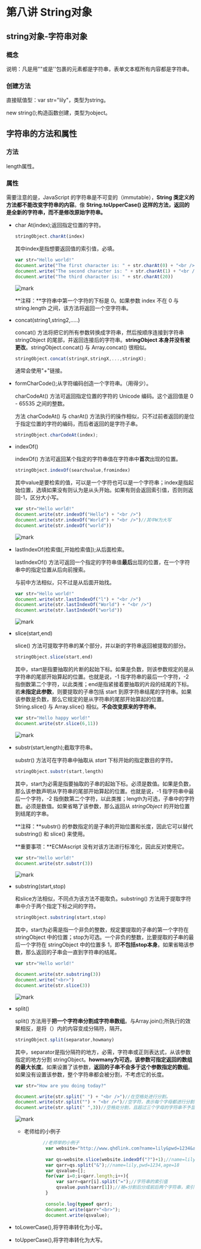 # 第八讲 String对象

## string对象-字符串对象

### 概念

说明：凡是用""或是''包裹的元素都是字符串，表单文本框所有内容都是字符串。

### 创建方法

直接赋值型：var str="lily"，类型为string。

new string();构造函数创建，类型为object。

## 字符串的方法和属性

### 方法

length属性。

### 属性

需要注意的是，JavaScript 的字符串是不可变的（immutable），**String 类定义的方法都不能改变字符串的内容**。像 **String.toUpperCase() 这样的方法，返回的是全新的字符串，而不是修改原始字符串。**

- char At(index);返回指定位置的字符。

  ````js
  stringObject.charAt(index)
  ````

  其中index是指想要返回值的索引值，必填。

  ````js
  var str="Hello world!"
  document.write("The first character is: " + str.charAt(0) + "<br />")
  document.write("The second character is: " + str.charAt(1) + "<br />")
  document.write("The third character is: " + str.charAt(20))
  ````

  ![mark](http://qiniu.cloud-zhi.com/blog/210430/f2b61iKGLJ.png?imageslim)

  **注释：**字符串中第一个字符的下标是 0。如果参数 index 不在 0 与 string.length 之间，该方法将返回一个空字符串。

- concat(string1,string2,.....)

  concat() 方法将把它的所有参数转换成字符串，然后按顺序连接到字符串 stringObject 的尾部，并返回连接后的字符串。**stringObject 本身并没有被更改**。stringObject.concat() 与 Array.concat() 很相似。

  ````js
  stringObject.concat(stringX,stringX,...,stringX);
  ````

  通常会使用"+"链接。

- formCharCode();从字符编码创造一个字符串。（用得少）。

  charCodeAt() 方法可返回指定位置的字符的 Unicode 编码。这个返回值是 0 - 65535 之间的整数。

  方法 charCodeAt() 与 charAt() 方法执行的操作相似，只不过前者返回的是位于指定位置的字符的编码，而后者返回的是字符子串。

  ````js
  stringObject.charCodeAt(index);
  ````

- indexOf()

  indexOf() 方法可返回某个指定的字符串值在字符串中**首次**出现的位置。

  ````js
  stringObject.indexOf(searchvalue,fromindex)
  ````

  其中value是要检索的值，可以是一个字符也可以是一个字符串；index是指起始位置，选填如果没有则认为是从头开始。如果有则会返回索引值，否则则返回-1，区分大小写。

  `````js
  var str="Hello world!"
  document.write(str.indexOf("Hello") + "<br />")
  document.write(str.indexOf("World") + "<br />")//其中W为大写
  document.write(str.indexOf("world"))
  `````

  ![mark](http://qiniu.cloud-zhi.com/blog/210430/kfc88lH0IK.png?imageslim)

- lastIndexOf(检索值[,开始检索值]);从后面检索。

  lastIndexOf() 方法可返回一个指定的字符串值**最后**出现的位置，在一个字符串中的指定位置从后向前搜索。

  与前中方法相似，只不过是从后面开始找。

  ````js
  var str="Hello world!"
  document.write(str.lastIndexOf("l") + "<br />")
  document.write(str.lastIndexOf("World") + "<br />")
  document.write(str.lastIndexOf("world"))
  ````

  ![mark](http://qiniu.cloud-zhi.com/blog/210430/mmH81GBfJl.png?imageslim)

- slice(start,end)

  slice() 方法可提取字符串的某个部分，并以新的字符串返回被提取的部分。

  ````js
  stringObject.slice(start,end)
  ````

  其中，start是指要抽取的片断的起始下标。如果是负数，则该参数规定的是从字符串的尾部开始算起的位置。也就是说，-1 指字符串的最后一个字符，-2 指倒数第二个字符，以此类推；end是指紧接着要抽取的片段的结尾的下标。若**未指定此参数**，则要提取的子串包括 start 到原字符串结尾的字符串。如果该参数是负数，那么它规定的是从字符串的尾部开始算起的位置。String.slice() 与 Array.slice() 相似。**不会改变原来的字符串**。

  ````js
  var str="Hello happy world!"
  document.write(str.slice(6,11))
  ````

  ![mark](http://qiniu.cloud-zhi.com/blog/210430/6Lgb3Jm9ic.png?imageslim)

- substr(start,length);截取字符串。

  substr() 方法可在字符串中抽取从 *start* 下标开始的指定数目的字符。

  ````js
  stringObject.substr(start,length)
  ````

  其中，start为必需是指要抽取的子串的起始下标。必须是数值。如果是负数，那么该参数声明从字符串的尾部开始算起的位置。也就是说，-1 指字符串中最后一个字符，-2 指倒数第二个字符，以此类推；length为可选，子串中的字符数。必须是数值。如果省略了该参数，那么返回从 *stringObject* 的开始位置到结尾的字串。

  **注释：**substr() 的参数指定的是子串的开始位置和长度，因此它可以替代 substring() 和 slice() 来使用。

  **重要事项：**ECMAscript 没有对该方法进行标准化，因此反对使用它。

  ````js
  var str="Hello world!"
  document.write(str.substr(3))
  ````

  ![mark](http://qiniu.cloud-zhi.com/blog/210430/58gL288gc0.png?imageslim)

- substring(start,stop)

  和slice方法相似，不同点为该方法不能取负。substring() 方法用于提取字符串中介于两个指定下标之间的字符。

  `````js
  stringObject.substring(start,stop)
  `````

  其中，start为必需是指一个非负的整数，规定要提取的子串的第一个字符在 stringObject 中的位置；stop为可选。一个非负的整数，比要提取的子串的最后一个字符在 stringObject 中的位置多 1，即**不包括stop本身**。如果省略该参数，那么返回的子串会一直到字符串的结尾。

  ````js
  var str="Hello world!"
  
  document.write(str.substring(3))
  document.write("<br>")
  document.write(str.slice(3))
  ````

  ![mark](http://qiniu.cloud-zhi.com/blog/210430/dLh5lAEebh.png?imageslim)

- split()

  split() 方法用于**把一个字符串分割成字符串数组**。与Array.join();所执行的效果相反，是将（）内的内容变成分隔符，隔开。

  `````js
  stringObject.split(separator,howmany)
  `````

  其中，separator是指分隔符的地方，必需，字符串或正则表达式，从该参数指定的地方分割 stringObject。**howmany为可选，该参数可指定返回的数组的最大长度**。如果设置了该参数，**返回的子串不会多于这个参数指定的数组**。如果没有设置该参数，整个字符串都会被分割，不考虑它的长度。

  ````js
  var str="How are you doing today?"
  
  document.write(str.split(" ") + "<br />")//在空格处进行分割。
  document.write(str.split("") + "<br />")//空字符，表示每个字母都进行分割。
  document.write(str.split(" ",3))//空格处分割，且超过三个字母的字符串不予显示。
  ````

  ![mark](http://qiniu.cloud-zhi.com/blog/210430/DEjg87L8m5.png?imageslim)

  - 老师给的小例子

    ````js
    	   //老师举的小例子
            var website="http://www.qhdlink.com?name=lily&pwd=1234&age=18";
    		
    		var qs=website.slice(website.indexOf("?")+1);//name=lily&pwd=1234&age=18
    		var qarr=qs.split("&");//name=lily,pwd=1234,age=18
    		var qsvalue=[];
    		for(var i=0;i<qarr.length;i++){
    			var sarr=qarr[i].split("=");//字符串的索引值
    			qsvalue.push(sarr[1]);//被=分割后分成前后两个字符串，索引值为0，1将需要的输入定义的空数组
    		}
    		
    		console.log(typeof qarr);
    		document.write(qarr+"<br>");
    		document.write(qsvalue);
    ````

- toLowerCase(),将字符串转化为小写。

- toUpperCase(),将字符串转化为大写。

